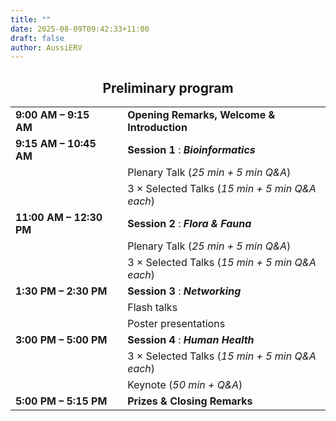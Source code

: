 ```yaml
---
title: ""
date: 2025-08-09T09:42:33+11:00
draft: false
author: AussiERV
---
```


<h2 align="center">Preliminary program</h2>

|                         |   |                                                |
|:------------------------|---|:-----------------------------------------------|
| **9:00 AM – 9:15 AM**   |   | **Opening Remarks, Welcome & Introduction**    |
| **9:15 AM – 10:45 AM**  |   | **Session 1**  :  ***Bioinformatics***         |
|                         |   | Plenary Talk (*25 min + 5 min Q&A*)            |
|                         |   | 3 × Selected Talks (*15 min + 5 min Q&A each*) |
| **11:00 AM – 12:30 PM** |   | **Session 2**  : ***Flora & Fauna***           |
|                         |   | Plenary Talk (*25 min + 5 min Q&A*)            |
|                         |   | 3 × Selected Talks (*15 min + 5 min Q&A each*) |
| **1:30 PM – 2:30 PM**   |   | **Session 3** : ***Networking***               |
|                         |   | Flash talks                                    |
|                         |   | Poster presentations                           |
| **3:00 PM – 5:00 PM**   |   | **Session 4**  : ***Human Health***            |
|                         |   | 3 × Selected Talks (*15 min + 5 min Q&A each*) |
|                         |   | Keynote (*50 min + Q&A*)                       |
| **5:00 PM – 5:15 PM**   |   | **Prizes & Closing Remarks**                   |

